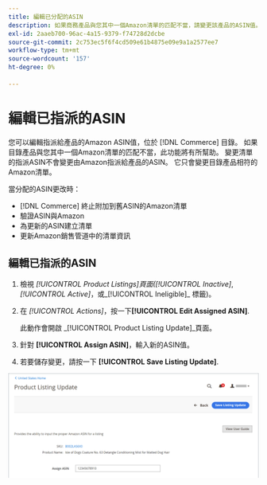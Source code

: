 ```yaml
---
title: 編輯已分配的ASIN
description: 如果商務產品與您其中一個Amazon清單的匹配不當，請變更該產品的ASIN值。
exl-id: 2aaeb700-96ac-4a15-9379-f74728d2dcbe
source-git-commit: 2c753ec5f6f4cd509e61b4875e09e9a1a2577ee7
workflow-type: tm+mt
source-wordcount: '157'
ht-degree: 0%

---
```


# 編輯已指派的ASIN

您可以編輯指派給產品的Amazon ASIN值，位於 [!DNL Commerce] 目錄。 如果目錄產品與您其中一個Amazon清單的匹配不當，此功能將有所幫助。 變更清單的指派ASIN不會變更由Amazon指派給產品的ASIN。 它只會變更目錄產品相符的Amazon清單。

當分配的ASIN更改時：

- [!DNL Commerce] 終止附加到舊ASIN的Amazon清單
- 驗證ASIN與Amazon
- 為更新的ASIN建立清單
- 更新Amazon銷售管道中的清單資訊

## 編輯已指派的ASIN

1. 檢視 _[!UICONTROL Product Listings]_頁面(_[!UICONTROL Inactive]_, _[!UICONTROL Active]_，或_[!UICONTROL Ineligible]_ 標籤)。

1. 在 _[!UICONTROL Actions]_，按一下&#x200B;**[!UICONTROL Edit Assigned ASIN]**.

   此動作會開啟 _[!UICONTROL Product Listing Update]_頁面。

1. 針對 **[!UICONTROL Assign ASIN]**，輸入新的ASIN值。

1. 若要儲存變更，請按一下 **[!UICONTROL Save Listing Update]**.

![編輯已指派的ASIN](assets/amazon-assigned-asin-edit.png)
